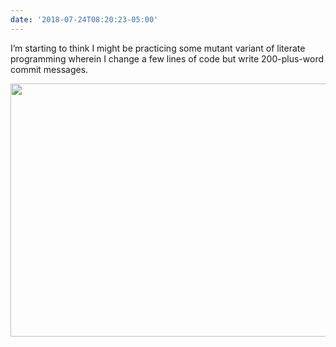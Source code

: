 ```yaml
---
date: '2018-07-24T08:20:23-05:00'
---
```

I’m starting to think I might be practicing some mutant variant of literate programming wherein I change a few lines of code but write 200-plus-word commit messages.

<img src="/posts/uploads/2018/b237f47aa6.jpg" width="600" height="405" />

